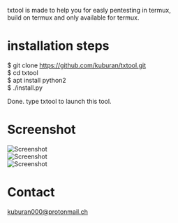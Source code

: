 txtool is made to help you for easly pentesting in termux,  
build on termux and only available for termux.  

# installation steps  
$ git clone https://github.com/kuburan/txtool.git  
$ cd txtool  
$ apt install python2  
$ ./install.py  

Done. type txtool to launch this tool.  

# Screenshot  
![Screenshot](https://raw.githubusercontent.com/kuburan/txtool/master/screenshot/Screenshot_a.png)  
![Screenshot](https://raw.githubusercontent.com/kuburan/txtool/master/screenshot/Screenshot_b.png)  
![Screenshot](https://raw.githubusercontent.com/kuburan/txtool/master/screenshot/Screenshot_a.png)  
  
# Contact  
kuburan000@protonmail.ch  
